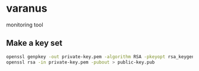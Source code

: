 # varanus
monitoring tool



## Make a key set

```sh
openssl genpkey -out private-key.pem -algorithm RSA -pkeyopt rsa_keygen_bits:4096
openssl rsa -in private-key.pem -pubout > public-key.pub
```